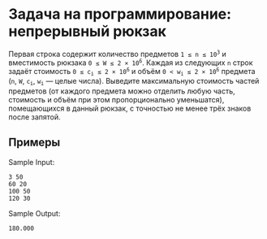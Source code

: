 # Задача на программирование: непрерывный рюкзак

Первая строка содержит количество предметов <code>1&nbsp;≤&nbsp;n&nbsp;≤&nbsp;10<sup>3</sup></code> и вместимость рюкзака <code>0&nbsp;≤&nbsp;W&nbsp;≤&nbsp;2&nbsp;×&nbsp;10<sup>6</sup></code>. Каждая из следующих <code>n</code> строк задаёт стоимость <code>0&nbsp;≤&nbsp;c<sub>i</sub>&nbsp;≤&nbsp;2&nbsp;×&nbsp;10<sup>6</sup></code> и объём <code>0&nbsp;<&nbsp;w<sub>i</sub>&nbsp;≤&nbsp;2&nbsp;×&nbsp;10<sup>6</sup></code> предмета (<code>n</code>, <code>W</code>, <code>c<sub>i</sub></code>, <code>w<sub>i</sub></code> — целые числа). Выведите максимальную стоимость частей предметов (от каждого предмета можно отделить любую часть, стоимость и объём при этом пропорционально уменьшатся), помещающихся в данный рюкзак, с точностью не менее трёх знаков после запятой.

## Примеры

Sample Input:

```
3 50
60 20
100 50
120 30
```

Sample Output:

```
180.000
```
